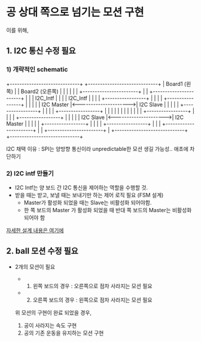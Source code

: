 # 공 상대 쪽으로 넘기는 모션 구현
이를 위해,
## 1. I2C 통신 수정 필요
### 1) 개략적인 schematic
+-----------------------------+             +-----------------------------+
|        Board1 (왼쪽)        |             |        Board2 (오른쪽)        |
|                             |             |                             |
|  +-----------------------+  |             |  +-----------------------+  |
|  |      I2C_Intf         |  |             |  |      I2C_Intf         |  |
|  |  +-----------------+  |  |             |  |  +-----------------+  |  |
|  |  |   I2C Master     |<--------------------->|   I2C Slave     |  |  |
|  |  +-----------------+  |  |             |  |  +-----------------+  |  |
|  |                       |  |             |  |                       |  |
|  |  +-----------------+  |  |             |  |  +-----------------+  |  |
|  |  |   I2C Slave      |<--------------------->|   I2C Master     |  |  |
|  |  +-----------------+  |  |             |  |  +-----------------+  |  |
|  +-----------------------+  |             |  +-----------------------+  |
+-----------------------------+             +-----------------------------+


I2C 채택 이유 : SPI는 양방향 통신이라 unpredictable한 모션 생길 가능성.. 애초에 차단하기

### 2) I2C intf 만들기

 - I2C Intf는 양 보드 간 I2C 통신을 제어하는 역할을 수행할 것.
 - 받을 때는 받고, 보낼 때는 보내기만 하는 제어 로직 필요 (FSM  설계)
    - Master가 활성화 되었을 때는 Slave는 비활성화 되어야함. 
    - 한 쪽 보드의 Master 가 활성화 되었을 때 반대 쪽 보드의 Master는 비활성화 되어야 함

  [자세한 설계 내용은 여기에](./I2C/I2C_Interface.md)


## 2. ball 모션 수정 필요
- 2개의 모션이 필요
    - 1) 왼쪽 보드의 경우 : 오른쪽으로 점차 사라지는 모션 필요
    - 2) 오른쪽 보드의 경우 : 왼쪽으로 점차 사라지는 모션 필요
    
    위 모션의 구현이 완료 되었을 경우,
    1) 공이 사라지는 속도 구현
    2) 공의 기존 운동을 유지하는 모션 구현

